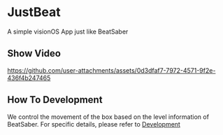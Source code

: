 # JustBeat

A simple visionOS App just like BeatSaber

## Show Video

https://github.com/user-attachments/assets/0d3dfaf7-7972-4571-9f2e-436f4b247465

## How To Development

We control the movement of the box based on the level information of BeatSaber. For specific details, please refer to  [Development](./docs/Development.md)
